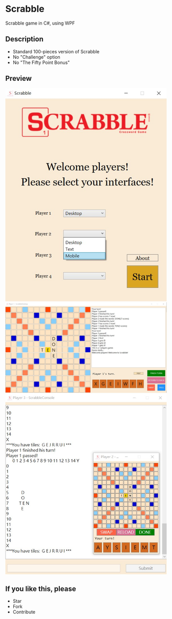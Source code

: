 # Scrabble
Scrabble game in C#, using WPF

## Description
* Standard 100-pieces version of Scrabble
* No "Challenge" option
* No "The Fifty Point Bonus"

## Preview
<p align="center" >
  <img src=".preview/home.jpg" alt="home"/>
  <img src=".preview/desktop.jpg" alt="desktop"  />
  <img src=".preview/mobile-and-text.jpg" alt="mobile-and-text" />
</p>



## If you like this, please
* Star
* Fork
* Contribute
